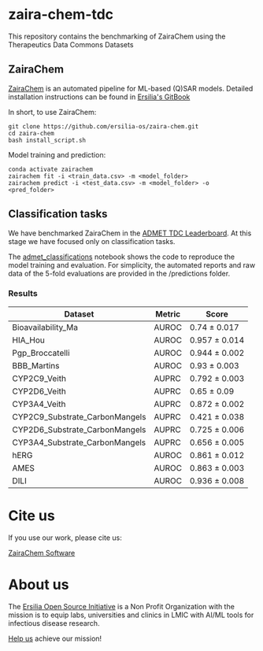 # zaira-chem-tdc
This repository contains the benchmarking of ZairaChem using the Therapeutics Data Commons Datasets

## ZairaChem
[ZairaChem](https://github.com/ersilia-os/zaira-chem) is an automated pipeline for ML-based (Q)SAR models. Detailed installation instructions can be found in [Ersilia's GitBook](https://ersilia.gitbook.io/ersilia-book/chemistry-tools/automated-activity-prediction-models/accurate-automl-with-zairachem)

In short, to use ZairaChem:
```
git clone https://github.com/ersilia-os/zaira-chem.git
cd zaira-chem
bash install_script.sh
```

Model training and prediction:
```
conda activate zairachem
zairachem fit -i <train_data.csv> -m <model_folder>
zairachem predict -i <test_data.csv> -m <model_folder> -o <pred_folder>
```

## Classification tasks
We have benchmarked ZairaChem in the [ADMET TDC Leaderboard](https://tdcommons.ai/benchmark/admet_group/overview/). At this stage we have focused only on classification tasks. 

The [admet_classifications](https://github.com/ersilia-os/zaira-chem-tdc-benchmark/blob/main/notebooks/admet_classifications.ipynb) notebook shows the code to reproduce the model training and evaluation. For simplicity, the automated reports and raw data of the 5-fold evaluations are provided in the /predictions folder.

### Results
| Dataset    | Metric |  Score | 
| ----------- | ----------- | ----------- |
| Bioavailability_Ma   | AUROC | 0.74 ± 0.017  |
| HIA_Hou  | AUROC | 0.957 ± 0.014 |
| Pgp_Broccatelli | AUROC | 0.944 ± 0.002 |
| BBB_Martins   | AUROC | 0.93 ± 0.003|
| CYP2C9_Veith   | AUPRC | 0.792 ± 0.003 |
| CYP2D6_Veith  | AUPRC | 0.65 ± 0.09 |
| CYP3A4_Veith   | AUPRC | 0.872 ± 0.002 |
| CYP2C9_Substrate_CarbonMangels   | AUPRC | 0.421 ± 0.038 |
| CYP2D6_Substrate_CarbonMangels   | AUPRC | 0.725 ± 0.006 |
| CYP3A4_Substrate_CarbonMangels   | AUPRC | 0.656 ± 0.005 |
| hERG   | AUROC | 0.861 ± 0.012 |
| AMES   | AUROC | 0.863 ± 0.003 |
| DILI   | AUROC | 0.936 ± 0.008 |

# Cite us
If you use our work, please cite us:

[ZairaChem Software](https://github.com/ersilia-os/zaira-chem/blob/main/CITATION.cff)

# About us
The [Ersilia Open Source Initiative](https://ersilia.io) is a Non Profit Organization with the mission is to equip labs, universities and clinics in LMIC with AI/ML tools for infectious disease research.

[Help us](https://ersilia.io/donate) achieve our mission!

